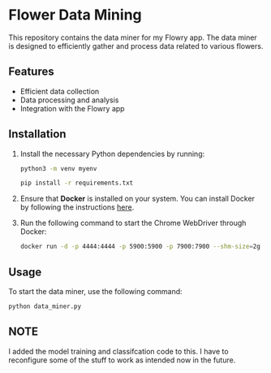 # Flower Data Mining

This repository contains the data miner for my Flowry app. The data miner is designed to efficiently gather and process data related to various flowers.

## Features

- Efficient data collection
- Data processing and analysis
- Integration with the Flowry app

## Installation

1. Install the necessary Python dependencies by running:

    ```bash
    python3 -m venv myenv
    ```

    ```bash
    pip install -r requirements.txt
    ```

2. Ensure that **Docker** is installed on your system. You can install Docker by following the instructions [here](https://docs.docker.com/get-docker/).

3. Run the following command to start the Chrome WebDriver through Docker:

    ```bash
    docker run -d -p 4444:4444 -p 5900:5900 -p 7900:7900 --shm-size=2g selenium/standalone-chromium:latest
    ```

## Usage

To start the data miner, use the following command:

```bash
python data_miner.py
```

## NOTE

I added the model training and classifcation code to this. I have to reconfigure some of the stuff to work as intended now in the future.